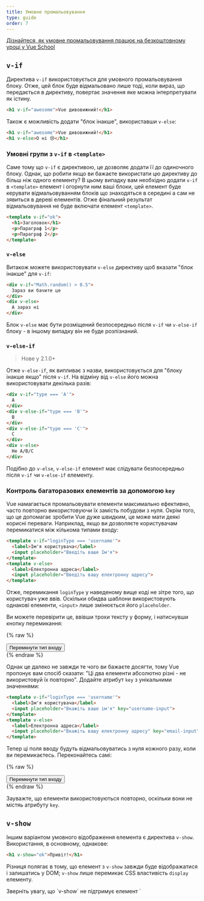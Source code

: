```yaml
---
title: Умовне промальовування
type: guide
order: 7
---
```


<div class="vueschool"><a href="https://vueschool.io/lessons/vuejs-conditionals?friend=vuejs" target="_blank" rel="sponsored noopener" title="Дізнайтеся, як умовне промальовування працює у Vue School">Дізнайтеся, як умовне промальовування працює на безкоштовному уроці у Vue School</a></div>

## `v-if`

Директива `v-if` використовується для умовного промальовування блоку. Отже, цей блок буде відмальовано лише тоді, коли вираз, що передається в директиву, повертає значення яке можна інтерпретувати як істину.

``` html
<h1 v-if="awesome">Vue дивовижний!</h1>
```

Також є можливість додати "блок інакше", використавши `v-else`:

``` html
<h1 v-if="awesome">Vue дивовижний!</h1>
<h1 v-else>О ні 😢</h1>
```

### Умовні групи з `v-if` в `<template>`

Саме тому що `v-if` є директивою, це дозволяє додати її до одиночного блоку. Однак, що робити якщо ви бажаєте використати цю директиву до більш ніж одного елементу? В цьому випадку вам необхідно додати `v-if` в `<template>` елемент і огорнути ним ваші блоки, цей елемент буде керувати відмальовуванням блоків що знаходяться в середині а сам не зявиться в дереві елементів. Отже фінальний результат відмальовування не буде включати елемент `<template>`.

``` html
<template v-if="ok">
  <h1>Заголовок</h1>
  <p>Параграф 1</p>
  <p>Параграф 2</p>
</template>
```

### `v-else`

Витакож можете використовувати `v-else` директиву щоб вказати "блок інакше" для `v-if`:

``` html
<div v-if="Math.random() > 0.5">
  Зараз ви бачите це
</div>
<div v-else>
  А зараз ні
</div>
```

Блок `v-else` має бути розміщений безпосередньо після `v-if` чи `v-else-if` блоку - в іншому випадку він не буде розпізнаний.

### `v-else-if`

> Нове у 2.1.0+

Отже `v-else-if`, як випливає з назви, використовується для "блоку інакше якщо" після `v-if`. На відміну від `v-else` його можна використовувати декілька разів:

```html
<div v-if="type === 'A'">
  A
</div>
<div v-else-if="type === 'B'">
  B
</div>
<div v-else-if="type === 'C'">
  C
</div>
<div v-else>
  Не A/B/C
</div>
```

Подібно до `v-else`, `v-else-if` елемент має слідувати безпосередньо після `v-if` чи `v-else-if` елементу.

### Контроль багаторазових елементів за допомогою `key`

Vue намагається промальовувати елементи максимально ефективно, часто повторно використовуючи їх замість побудови з нуля. Окрім того, що це допомагає зробити Vue дуже швидким, це може мати деякі корисні переваги. Наприклад, якщо ви дозволяєте користувачам перемикатися між кількома типами входу:

``` html
<template v-if="loginType === 'username'">
  <label>Ім'я користувача</label>
  <input placeholder="Введіть ваше Ім'я">
</template>
<template v-else>
  <label>Електронна адреса</label>
  <input placeholder="Введіть вашу електронну адресу">
</template>
```

Отже, перемикання `loginType` у наведеному вище коді не зітре того, що користувач уже ввів. Оскільки обидва шаблони використовують однакові елементи, `<input>` лише змінюється його `placeholder`.

Ви можете перевірити це, ввівши трохи тексту у форму, і натиснувши кнопку перемикання:

{% raw %}
<div id="no-key-example" class="demo">
  <div>
    <template v-if="loginType === 'username'">
      <label>Ім'я користувача</label>
      <input placeholder="Введіть ваше Ім'я">
    </template>
    <template v-else>
      <label>Електронна адреса</label>
      <input placeholder="Введіть вашу електронну адресу">
    </template>
  </div>
  <button @click="toggleLoginType">Перемкнути тип входу</button>
</div>
<script>
new Vue({
  el: '#no-key-example',
  data: {
    loginType: 'username'
  },
  methods: {
    toggleLoginType: function () {
      return this.loginType = this.loginType === 'username' ? 'email' : 'username'
    }
  }
})
</script>
{% endraw %}

Однак це далеко не завжди те чого ви бажаєте досягти, тому Vue пропонує вам спосіб сказати: "Ці два елементи абсолютно різні - не використовуй їх повторно". Додайте атрибут `key` з унікальними значеннями:

``` html
<template v-if="loginType === 'username'">
  <label>Ім'я користувача</label>
  <input placeholder="Вкажіть ваше ім'я" key="username-input">
</template>
<template v-else>
  <label>Електронна адреса</label>
  <input placeholder="Вкажіть вашу електронну адресу" key="email-input">
</template>
```

Тепер ці поля вводу будуть відмальовуватись з нуля кожного разу, коли ви перемикаєтесь. Переконайтесь самі:

{% raw %}
<div id="key-example" class="demo">
  <div>
    <template v-if="loginType === 'username'">
      <label>Ім'я користувача</label>
      <input placeholder="Вкажіть ваше ім'я" key="username-input">
    </template>
    <template v-else>
      <label>Електронна адреса</label>
      <input placeholder="Вкажіть вашу електронну адресу" key="email-input">
    </template>
  </div>
  <button @click="toggleLoginType">Перемкнути тип входу</button>
</div>
<script>
new Vue({
  el: '#key-example',
  data: {
    loginType: 'username'
  },
  methods: {
    toggleLoginType: function () {
      return this.loginType = this.loginType === 'username' ? 'email' : 'username'
    }
  }
})
</script>
{% endraw %}

Зауважте, що елементи <label> використовуються повторно, оскільки вони не містяь атрибуту `key`.

## `v-show`

Іншим варіантом умовного відображення елемента є директива `v-show`. Використання, в основному, однакове:

``` html
<h1 v-show="ok">Привіт!</h1>
```

Різниця полягає в тому, що елемент з `v-show` завжди буде відображатися і залишатись у DOM; `v-show` лише перемикає CSS властивість `display` елементу.

<p class="tip">Зверніть увагу, що `v-show` не підтримує елемент `<template>`, а також не працює з `v-else`.</p>

## `v-if` vs `v-show`

`v-if` - це "справжнє умовне промальовування", оскільки воно забезпечує належне знищення та повторне створення елментів та дочірніх компонентів усередині умовного блоку, коли перемикається умова промальовування.

`v-if` також **лінива**: якщо умова хибна при початковому промальовуванні, нічого не відбувається - умовний блок не відображатиметься, поки умова вперше не стане істинною.

Для порівняння, `v-show` набагато простіший - елемент завжди промальвується незалежно від початкових умов, з перемиканням CSS властивості `display`.

Взагалі кажучи, у `v-if` вищі витрати на перемикання, тоді як у `v-show` вищі початкові витрати на промальовування. Тому слід віддати перевагу «v-show», якщо вам потрібно щось дуже часто перемикати, та «v-if», якщо стан навряд чи зміниться під час виконання.

Також слід зауважити, що у випадку використання `v-if` при перемиканні стану всі введенні користувацькі дані будуть знищені.

## `v-if` with `v-for`

<p class="tip">Використовувати `v-if` та` v-for` разом **не рекомендується**. Перегляньте [style guide](/v2/style-guide/#Avoid-v-if-with-v-for-essential) для довідки.</p>

При використанні разом із `v-if`, `v-for` має вищий пріоритет, ніж `v-if`. Перегляньте <a href="../guide/list.html#v-for-with-v-if">промальовування списків</a> для довідки.

